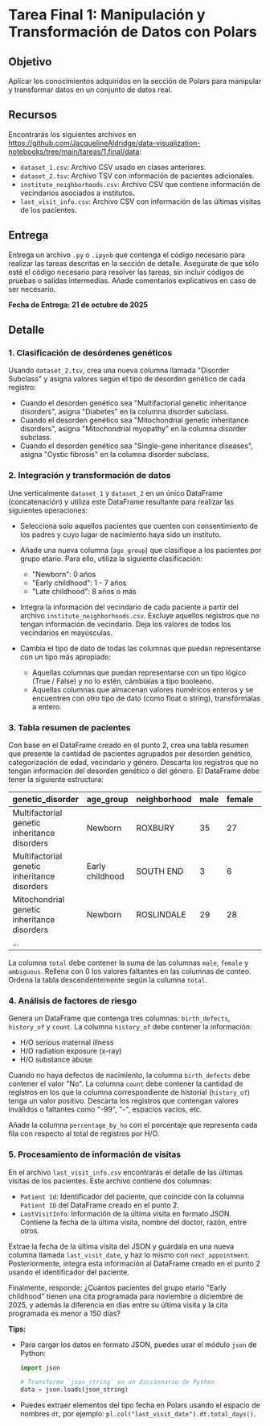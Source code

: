 # Tarea Final 1: Manipulación y Transformación de Datos con Polars

## Objetivo

Aplicar los conocimientos adquiridos en la sección de Polars para manipular y transformar datos en un conjunto de datos real.

## Recursos

Encontrarás los siguientes archivos en https://github.com/JacquelineAldridge/data-visualization-notebooks/tree/main/tareas/1.final/data:

- `dataset_1.csv`: Archivo CSV usado en clases anteriores.
- `dataset_2.tsv`: Archivo TSV con información de pacientes adicionales.
- `institute_neighborhoods.csv`: Archivo CSV que contiene información de vecindarios asociados a institutos.
- `last_visit_info.csv`: Archivo CSV con información de las últimas visitas de los pacientes.

## Entrega

Entrega un archivo `.py` o `.ipynb` que contenga el código necesario para realizar las tareas descritas en la sección de detalle. Asegúrate de que sólo esté el código necesario para resolver las tareas, sin incluir códigos de pruebas o salidas intermedias. Añade comentarios explicativos en caso de ser necesario.

**Fecha de Entrega: 21 de octubre de 2025**

## Detalle

### 1. Clasificación de desórdenes genéticos

Usando `dataset_2.tsv`, crea una nueva columna llamada "Disorder Subclass" y asigna valores según el tipo de desorden genético de cada registro:

- Cuando el desorden genético sea "Multifactorial genetic inheritance disorders", asigna "Diabetes" en la columna disorder subclass.
- Cuando el desorden genético sea "Mitochondrial genetic inheritance disorders", asigna "Mitochondrial myopathy" en la columna disorder subclass.
- Cuando el desorden genético sea "Single-gene inheritance diseases", asigna "Cystic fibrosis" en la columna disorder subclass.

### 2. Integración y transformación de datos

Une verticalmente `dataset_1` y `dataset_2` en un único DataFrame (concatenación) y utiliza este DataFrame resultante para realizar las siguientes operaciones:

- Selecciona solo aquellos pacientes que cuenten con consentimiento de los padres y cuyo lugar de nacimiento haya sido un instituto.

- Añade una nueva columna (`age_group`) que clasifique a los pacientes por grupo etario. Para ello, utiliza la siguiente clasificación:

  - "Newborn": 0 años
  - "Early childhood": 1 - 7 años
  - "Late childhood": 8 años o más

- Integra la información del vecindario de cada paciente a partir del archivo `institute_neighborhoods.csv`. Excluye aquellos registros que no tengan información de vecindario. Deja los valores de todos los vecindarios en mayúsculas.

- Cambia el tipo de dato de todas las columnas que puedan representarse con un tipo más apropiado:

  - Aquellas columnas que puedan representarse con un tipo lógico (True / False) y no lo estén, cámbialas a tipo booleano.
  - Aquellas columnas que almacenan valores numéricos enteros y se encuentren con otro tipo de dato (como float o string), transfórmalas a entero.

### 3. Tabla resumen de pacientes

Con base en el DataFrame creado en el punto 2, crea una tabla resumen que presente la cantidad de pacientes agrupados por desorden genético, categorización de edad, vecindario y género. Descarta los registros que no tengan información del desorden genético o del género. El DataFrame debe tener la siguiente estructura:

| genetic_disorder                             | age_group       | neighborhood | male | female | ambiguous | total |
| :------------------------------------------- | --------------- | ------------ | ---- | ------ | --------- | ----- |
| Multifactorial genetic inheritance disorders | Newborn         | ROXBURY      | 35   | 27     | 20        | 82    |
| Multifactorial genetic inheritance disorders | Early childhood | SOUTH END    | 3    | 6      | 8         | 17    |
| Mitochondrial genetic inheritance disorders  | Newborn         | ROSLINDALE   | 29   | 28     | 26        | 83    |
| ...                                          |                 |              |      |        |           |       |

La columna `total` debe contener la suma de las columnas `male`, `female` y `ambiguous`. Rellena con 0 los valores faltantes en las columnas de conteo. Ordena la tabla descendentemente según la columna `total`.

### 4. Análisis de factores de riesgo

Genera un DataFrame que contenga tres columnas: `birth_defects`, `history_of` y `count`. La columna `history_of` debe contener la información:

- H/O serious maternal illness
- H/O radiation exposure (x-ray)
- H/O substance abuse

Cuando no haya defectos de nacimiento, la columna `birth_defects` debe contener el valor "No". La columna `count` debe contener la cantidad de registros en los que la columna correspondiente de historial (`history_of`) tenga un valor positivo. Descarta los registros que contengan valores inválidos o faltantes como "-99", "-", espacios vacíos, etc.

Añade la columna `percentage_by_ho` con el porcentaje que representa cada fila con respecto al total de registros por H/O.

### 5. Procesamiento de información de visitas

En el archivo `last_visit_info.csv` encontrarás el detalle de las últimas visitas de los pacientes. Este archivo contiene dos columnas:

- `Patient Id`: Identificador del paciente, que coincide con la columna `Patient ID` del DataFrame creado en el punto 2.
- `LastVisitInfo`: Información de la última visita en formato JSON. Contiene la fecha de la última visita, nombre del doctor, razón, entre otros.

Extrae la fecha de la última visita del JSON y guárdala en una nueva columna llamada `last_visit_date`, y haz lo mismo con `next_appointment`. Posteriormente, integra esta información al DataFrame creado en el punto 2 usando el identificador del paciente.

Finalmente, responde: ¿Cuántos pacientes del grupo etario "Early childhood" tienen una cita programada para noviembre o diciembre de 2025, y además la diferencia en días entre su última visita y la cita programada es menor a 150 días?

**Tips:**

- Para cargar los datos en formato JSON, puedes usar el módulo `json` de Python:

  ```python
  import json

  # Transforma `json_string` en un diccionario de Python
  data = json.loads(json_string)
  ```

- Puedes extraer elementos del tipo fecha en Polars usando el espacio de nombres `dt`, por ejemplo: `pl.col("last_visit_date").dt.total_days()`.
